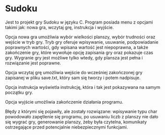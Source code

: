 # Sudoku
Jest to projekt gry Sudoku w języku C.
Program posiada menu z opcjami takimi jak: nowa gra, wczytaj grę, instrukcja i wyjście.

Opcja nowa gra umożliwia wybór wielkości planszy, wybór trudności oraz wejście w tryb gry.
Tryb gry oferuje wpisywanie, usuwanie, podpowiadanie poprawnych wartości, gdy wpisana wartość jest niepoprawna, a także zakończenie gry, które wywołuje opcję zapisania gry oraz pokazuje czas gry. Wygranie gry jest możliwe tylko wtedy, gdy plansza jest pełna i rozwiązanie jest poprawne.

Opcja wczytaj grę umożliwia wejście do wcześniej zakończonej gry zapisanej w pliku save.txt, który sam się tworzy i potem nadpisuje.

Opcja instrukcja wyświetla instrukcję, która i tak jest pokazywana na samym początku gry.

Opcja wyjście umożliwia zakończenie działania programu.

Błędy z którymi się pojawiły, ale zostały rozwiązane: wpisywanie typu char powodowało zapętlenie się programu, po usuwaniu liczb z planszy nie dało się wygrać gry, generowanie planszy, żeby była czytelna, komunikaty ostrzegające przed potencjalnie niebezpiecznymi funkcjami.
